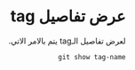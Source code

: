 <div dir="rtl">

# عرض تفاصيل tag
لعرض تفاصيل الـtag يتم بالامر الاتي.
```
git show tag-name
```
</div>